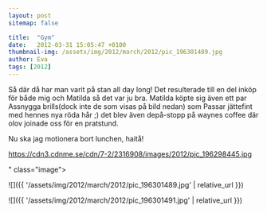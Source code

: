 ```yaml
---
layout: post
sitemap: false

title:  "Gym"
date:   2012-03-31 15:05:47 +0100
thumbnail-img: /assets/img/2012/march/2012/pic_196301489.jpg
author: Eva
tags: [2012]
---
```


Så där då har man varit på stan all day long! Det resulterade till en del inköp för både mig och Matilda så det var ju bra. Matilda köpte sig även ett par Assnygga brills(dock inte de som visas på bild nedan) som Passar jättefint med hennes nya röda hår ;) det blev även depå-stopp på waynes coffee där olov joinade oss för en pratstund.

Nu ska jag motionera bort lunchen, haitå! 

https://cdn3.cdnme.se/cdn/7-2/2316908/images/2012/pic_196298445.jpg

" class="image">

![]({{ '/assets/img/2012/march/2012/pic_196301489.jpg'  | relative_url }})

![]({{ '/assets/img/2012/march/2012/pic_196301491.jpg'  | relative_url }})

